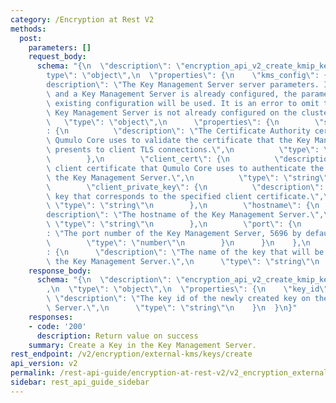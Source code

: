 ```yaml
---
category: /Encryption at Rest V2
methods:
  post:
    parameters: []
    request_body:
      schema: "{\n  \"description\": \"encryption_api_v2_create_kmip_key\",\n  \"\
        type\": \"object\",\n  \"properties\": {\n    \"kms_config\": {\n      \"\
        description\": \"The Key Management Server server parameters. If this is omitted\
        \ and a Key Management Server is already configured, the parameters from the\
        \ existing configuration will be used. It is an error to omit this field if\
        \ Key Management Server is not already configured on the cluster.\",\n   \
        \   \"type\": \"object\",\n      \"properties\": {\n        \"server_ca_cert\"\
        : {\n          \"description\": \"The Certificate Authority certificate that\
        \ Qumulo Core uses to validate the certificate that the Key Management Server\
        \ presents to client TLS connections.\",\n          \"type\": \"string\"\n\
        \        },\n        \"client_cert\": {\n          \"description\": \"The\
        \ client certificate that Qumulo Core uses to authenticate the cluster to\
        \ the Key Management Server.\",\n          \"type\": \"string\"\n        },\n\
        \        \"client_private_key\": {\n          \"description\": \"The private\
        \ key that corresponds to the specified client certificate.\",\n         \
        \ \"type\": \"string\"\n        },\n        \"hostname\": {\n          \"\
        description\": \"The hostname of the Key Management Server.\",\n         \
        \ \"type\": \"string\"\n        },\n        \"port\": {\n          \"description\"\
        : \"The port number of the Key Management Server, 5696 by default.\",\n  \
        \        \"type\": \"number\"\n        }\n      }\n    },\n    \"key_name\"\
        : {\n      \"description\": \"The name of the key that will be created in\
        \ the Key Management Server.\",\n      \"type\": \"string\"\n    }\n  }\n}"
    response_body:
      schema: "{\n  \"description\": \"encryption_api_v2_create_kmip_key_result\"\
        ,\n  \"type\": \"object\",\n  \"properties\": {\n    \"key_id\": {\n     \
        \ \"description\": \"The key id of the newly created key on the Key Management\
        \ Server.\",\n      \"type\": \"string\"\n    }\n  }\n}"
    responses:
    - code: '200'
      description: Return value on success
    summary: Create a Key in the Key Management Server.
rest_endpoint: /v2/encryption/external-kms/keys/create
api_version: v2
permalink: /rest-api-guide/encryption-at-rest-v2/v2_encryption_external-kms_keys_create.html
sidebar: rest_api_guide_sidebar
---
```

